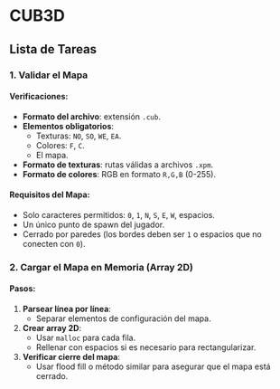 # CUB3D

## Lista de Tareas

### 1. Validar el Mapa

#### Verificaciones:
- **Formato del archivo**: extensión `.cub`.
- **Elementos obligatorios**:
  - Texturas: `NO`, `SO`, `WE`, `EA`.
  - Colores: `F`, `C`.
  - El mapa.
- **Formato de texturas**: rutas válidas a archivos `.xpm`.
- **Formato de colores**: RGB en formato `R,G,B` (0-255).

#### Requisitos del Mapa:
- Solo caracteres permitidos: `0`, `1`, `N`, `S`, `E`, `W`, espacios.
- Un único punto de spawn del jugador.
- Cerrado por paredes (los bordes deben ser `1` o espacios que no conecten con `0`).

### 2. Cargar el Mapa en Memoria (Array 2D)

#### Pasos:
1. **Parsear línea por línea**:
   - Separar elementos de configuración del mapa.
2. **Crear array 2D**:
   - Usar `malloc` para cada fila.
   - Rellenar con espacios si es necesario para rectangularizar.
3. **Verificar cierre del mapa**:
   - Usar flood fill o método similar para asegurar que el mapa está cerrado.